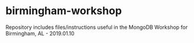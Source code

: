 # birmingham-workshop
Repository includes files/instructions useful in the MongoDB Workshop for Birmingham, AL - 2019.01.10
